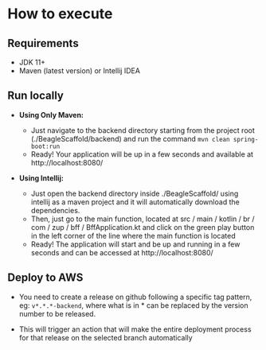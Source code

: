 # How to execute

## Requirements

- JDK 11+
- Maven (latest version) or Intellij IDEA

## Run locally

- **Using Only Maven:**
  - Just navigate to the backend directory starting from the project root (./BeagleScaffold/backend) and run the command `mvn clean spring-boot:run`
  - Ready! Your application will be up in a few seconds and available at http://localhost:8080/
  
- **Using Intellij:**
  - Just open the backend directory inside ./BeagleScaffold/ using intellij as a maven project and it will automatically download the dependencies.
  - Then, just go to the main function, located at src / main / kotlin / br / com / zup / bff / BffApplication.kt and click on the green play button in the left corner of the line where the main function is located
  - Ready! The application will start and be up and running in a few seconds and can be accessed at http://localhost:8080/
   
## Deploy to AWS
 
- You need to create a release on github following a specific tag pattern, eg: ```v*.*.*-backend```, where what is in * can be replaced by the version number to be released.

- This will trigger an action that will make the entire deployment process for that release on the selected branch automatically
